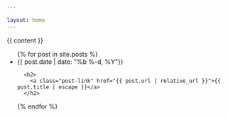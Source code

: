 ```yaml
---

layout: home
---
```

{{ content }}

<ul class="post-list">
  {% for post in site.posts %}
    <li>
      <span class="post-meta">{{ post.date | date: "%b %-d, %Y"}}</span>

      <h2>
        <a class="post-link" href="{{ post.url | relative_url }}">{{ post.title | escape }}</a>
      </h2>
  {% endfor %}
